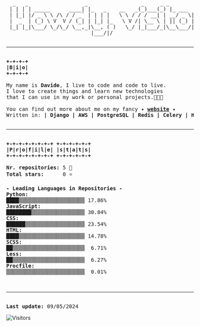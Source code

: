 <pre>
  _   _                  _                 _     _ _             _  
 | | | | _____      ____| |_   _    __   _(_)___(_) |_ ___  _ __| |
 | |_| |/ _ \ \ /\ / / _` | | | |   \ \ / / / __| | __/ _ \| '__| |
 |  _  | (_) \ V  V / (_| | |_| |_   \ V /| \__ \ | || (_) | |  |_| 
 |_| |_|\___/ \_/\_/ \__,_|\__, ( )   \_/ |_|___/_|\__\___/|_|  (_) 
                           |___/|/                                  

<hr>
<div style="font-weight: bold;">+-+-+-+
|B|i|o|
+-+-+-+</div>
My name is <span style="font-weight: bold;">Davide</span>, I live to code and code to live.
I love to create things and learn new technologies
that I can use in my work or personal projects.👨🏼‍💻

You can find out more about me on my fancy ✦ <a href="https://www.piazzadav.com" style="font-weight: bold;">website</a> ✦
Written in: <span style="font-weight: bold;">| Django | AWS | PostgreSQL | Redis | Celery | HTML | CSS | JS | Bootstrap |</span>

<hr>
<div style="font-weight: bold;">+-+-+-+-+-+-+-+ +-+-+-+-+-+
|P|r|o|f|i|l|e| |s|t|a|t|s|
+-+-+-+-+-+-+-+ +-+-+-+-+-+</div>
<span style="font-weight: bold;">Nr. repositories:</span> 5 🔏
<span style="font-weight: bold;">Total stars:</span>      0 ⭐️

<span style="font-weight: bold;">- Leading Languages in Repositories -</span>
<span style="font-weight: bold;">Python:</span>
████▒▒▒▒▒▒▒▒▒▒▒▒▒▒▒▒▒▒▒▒▒ 17.86%
<span style="font-weight: bold;">JavaScript:</span>
████████▒▒▒▒▒▒▒▒▒▒▒▒▒▒▒▒▒ 30.84%
<span style="font-weight: bold;">CSS:</span>
██████▒▒▒▒▒▒▒▒▒▒▒▒▒▒▒▒▒▒▒ 23.54%
<span style="font-weight: bold;">HTML:</span>
████▒▒▒▒▒▒▒▒▒▒▒▒▒▒▒▒▒▒▒▒▒ 14.78%
<span style="font-weight: bold;">SCSS:</span>
██▒▒▒▒▒▒▒▒▒▒▒▒▒▒▒▒▒▒▒▒▒▒▒  6.71%
<span style="font-weight: bold;">Less:</span>
██▒▒▒▒▒▒▒▒▒▒▒▒▒▒▒▒▒▒▒▒▒▒▒  6.27%
<span style="font-weight: bold;">Procfile:</span>
▒▒▒▒▒▒▒▒▒▒▒▒▒▒▒▒▒▒▒▒▒▒▒▒▒  0.01%


<hr>
<span style="font-weight: bold;">Last update:</span> 09/05/2024
</pre>

![Visitors](https://api.visitorbadge.io/api/visitors?path=PiazzaDav%2Fgithub-visitors-badge&countColor=%2337d67a)


